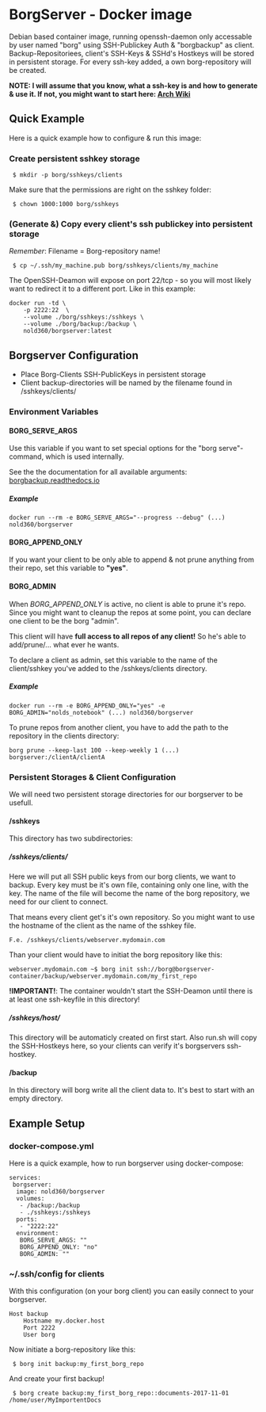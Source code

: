 # BorgServer - Docker image
Debian based container image, running openssh-daemon only accessable by user named "borg" using SSH-Publickey Auth & "borgbackup" as client. Backup-Repositoriees, client's SSH-Keys & SSHd's Hostkeys will be stored in persistent storage.
For every ssh-key added, a own borg-repository will be created.

**NOTE: I will assume that you know, what a ssh-key is and how to generate & use it. If not, you might want to start here: [Arch Wiki](https://wiki.archlinux.org/index.php/SSH_Keys)**

## Quick Example
Here is a quick example how to configure & run this image:

### Create persistent sshkey storage
```
 $ mkdir -p borg/sshkeys/clients
```

Make sure that the permissions are right on the sshkey folder:
```
 $ chown 1000:1000 borg/sshkeys
```

### (Generate &) Copy every client's ssh publickey into persistent storage
*Remember*: Filename = Borg-repository name!
```
 $ cp ~/.ssh/my_machine.pub borg/sshkeys/clients/my_machine
```

The OpenSSH-Deamon will expose on port 22/tcp - so you will most likely want to redirect it to a different port. Like in this example:
```
docker run -td \
	-p 2222:22  \
	--volume ./borg/sshkeys:/sshkeys \
	--volume ./borg/backup:/backup \
	nold360/borgserver:latest
```


## Borgserver Configuration
 * Place Borg-Clients SSH-PublicKeys in persistent storage
 * Client backup-directories will be named by the filename found in /sshkeys/clients/

### Environment Variables
#### BORG_SERVE_ARGS
Use this variable if you want to set special options for the "borg serve"-command, which is used internally.

See the the documentation for all available arguments: [borgbackup.readthedocs.io](https://borgbackup.readthedocs.io/en/stable/usage.html#borg-serve)

##### Example
```
docker run --rm -e BORG_SERVE_ARGS="--progress --debug" (...) nold360/borgserver
```

#### BORG_APPEND_ONLY
If you want your client to be only able to append & not prune anything from their repo, set this variable to **"yes"**.


#### BORG_ADMIN
When *BORG_APPEND_ONLY* is active, no client is able to prune it's repo. 
Since you might want to cleanup the repos at some point, you can declare one client to be the borg "admin".

This client will have **full access to all repos of any client!** So he's able to add/prune/... what ever he wants.

To declare a client as admin, set this variable to the name of the client/sshkey you've added to the /sshkeys/clients directory.

##### Example
```
docker run --rm -e BORG_APPEND_ONLY="yes" -e BORG_ADMIN="nolds_notebook" (...) nold360/borgserver
```

To prune repos from another client, you have to add the path to the repository in the clients directory:
```
borg prune --keep-last 100 --keep-weekly 1 (...) borgserver:/clientA/clientA
```


### Persistent Storages & Client Configuration
We will need two persistent storage directories for our borgserver to be usefull.

#### /sshkeys
This directory has two subdirectories:

##### /sshkeys/clients/
Here we will put all SSH public keys from our borg clients, we want to backup. Every key must be it's own file, containing only one line, with the key. The name of the file will become the name of the borg repository, we need for our client to connect.

That means every client get's it's own repository. So you might want to use the hostname of the client as the name of the sshkey file.

```
F.e. /sshkeys/clients/webserver.mydomain.com
```

Than your client would have to initiat the borg repository like this:
```
webserver.mydomain.com ~$ borg init ssh://borg@borgserver-container/backup/webserver.mydomain.com/my_first_repo
```

**!IMPORTANT!**: The container wouldn't start the SSH-Deamon until there is at least one ssh-keyfile in this directory!

##### /sshkeys/host/
This directory will be automaticly created on first start. Also run.sh will copy the SSH-Hostkeys here, so your clients can verify it's borgservers ssh-hostkey.

#### /backup
In this directory will borg write all the client data to. It's best to start with an empty directory.


## Example Setup
### docker-compose.yml
Here is a quick example, how to run borgserver using docker-compose:
```
services:
 borgserver:
  image: nold360/borgserver
  volumes:
   - /backup:/backup
   - ./sshkeys:/sshkeys
  ports:
   - "2222:22"
  environment:
   BORG_SERVE_ARGS: ""
   BORG_APPEND_ONLY: "no"
   BORG_ADMIN: ""
```

### ~/.ssh/config for clients
With this configuration (on your borg client) you can easily connect to your borgserver.
```
Host backup
	Hostname my.docker.host
	Port 2222
	User borg
```

Now initiate a borg-repository like this:
```
 $ borg init backup:my_first_borg_repo
```

And create your first backup!
```
 $ borg create backup:my_first_borg_repo::documents-2017-11-01 /home/user/MyImportentDocs
```

